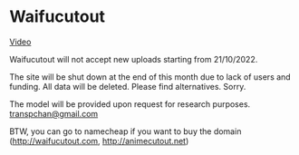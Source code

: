 # Waifucutout

[Video](https://www.bilibili.com/video/BV1p54y1i7yy)

Waifucutout will not accept new uploads starting from 21/10/2022. 

The site will be shut down at the end of this month due to lack of users and funding. All data will be deleted. Please find alternatives. Sorry.

The model will be provided upon request for research purposes. transpchan@gmail.com

BTW, you can go to namecheap if you want to buy the domain (http://waifucutout.com, http://animecutout.net)
